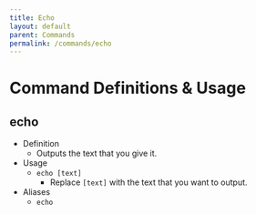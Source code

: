 ```yaml
---
title: Echo
layout: default
parent: Commands
permalink: /commands/echo
---
```


# Command Definitions & Usage

## echo

- Definition
  - Outputs the text that you give it.
- Usage
  - `echo [text]`
    - Replace `[text]` with the text that you want to output.
- Aliases
  - `echo`
